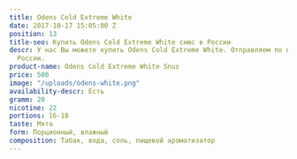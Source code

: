 ```yaml
---
title: Odens Cold Extreme White
date: 2017-10-17 15:05:00 Z
position: 13
title-seo: Купить Odens Cold Extreme White снюс в России
descr: У нас Вы можете купить Odens Cold Extreme White. Отправляем по всей территории
  России.
product-name: Odens Cold Extreme White Snus
price: 500
image: "/uploads/odens-white.png"
availability-descr: Есть
gramm: 20
nicotine: 22
portions: 16-18
taste: Мята
form: Порционный, влажный
composition: Табак, вода, соль, пищевой ароматизатор
---
```


